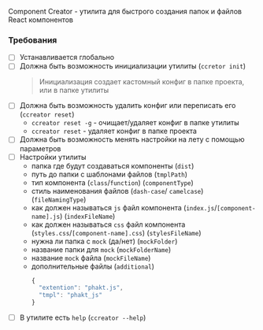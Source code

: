 Component Creator - утилита для быстрого создания папок и файлов React компонентов

### Требования

- [ ] Устанавливается глобально
- [ ] Должна быть возможность инициализации утилиты (`ccretor init`)
  > Инициализация создает кастомный конфиг в папке проекта, или в папке утилиты
- [ ] Должна быть возможность удалить конфиг или переписать его (`ccreator reset`)
  * `ccreator reset -g` - очищает/удаляет конфиг в папке утилиты
  * `ccreator reset` - удаляет конфиг в папке проекта
- [ ] Должна быть возможность менять настройки на лету с помощью параметров
- [ ] Настройки утилиты
  * папка где будут создаваться компоненты (`dist`)
  * путь до папки с шаблонами файлов (`tmplPath`)
  * тип компонента (`class`/`function`) (`componentType`)
  * стиль наименования файлов (`dash-case`/ `camelcase`) (`fileNamingType`)
  * как должен называться `js` файл компонента (`index.js`/`[component-name].js`) (`indexFileName`)
  * как должен называться `css` файл компонента (`styles.css`/`[component-name].css`) (`stylesFileName`)
  * нужна ли папка с `mock` (да/нет) (`mockFolder`)
  * название папки для `mock` (`mockFolderName`)
  * название `mock` файла (`mockFileName`)
  * дополнительные файлы (`additional`)
    ```js
    {
      "extention": "phakt.js",
      "tmpl": "phakt_js"
    }
    ```
- [ ] В утилите есть `help` (`ccreator --help`)